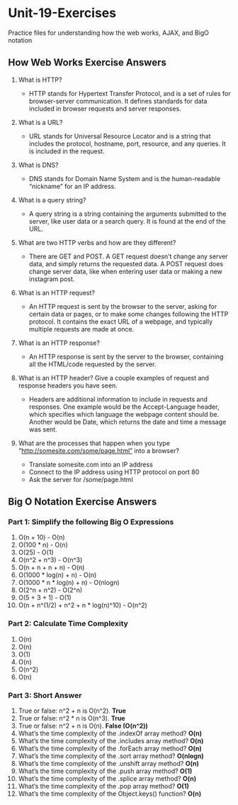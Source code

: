 # Unit-19-Exercises
Practice files for understanding how the web works, AJAX, and BigO notation

## How Web Works Exercise Answers
1. What is HTTP?
    - HTTP stands for Hypertext Transfer Protocol, and is a set of rules for browser-server communication. It defines standards for data included in browser requests and server responses.

2. What is a URL?
    - URL stands for Universal Resource Locator and is a string that includes the protocol, hostname, port, resource, and any queries. It is included in the request. 

3. What is DNS?
    - DNS stands for Domain Name System and is the human-readable “nickname” for an IP address. 

4. What is a query string?
    - A query string is a string containing the arguments submitted to the server, like user data or a search query. It is found at the end of the URL. 

5. What are two HTTP verbs and how are they different?
    - There are GET and POST. A GET request doesn’t change any server data, and simply returns the requested data. A POST request does change server data, like when entering user data or making a new instagram post. 

6. What is an HTTP request?
    - An HTTP request is sent by the browser to the server, asking for certain data or pages, or to make some changes following the HTTP protocol. It contains the exact URL of a webpage, and typically multiple requests are made at once.

7. What is an HTTP response?
    - An HTTP response is sent by the server to the browser, containing all the HTML/code requested by the server.
  
8. What is an HTTP header? Give a couple examples of request and response headers you have seen.
    - Headers are additional information to include in requests and responses. One example would be the Accept-Language header, which specifies which language the webpage content should be. Another would be Date, which returns the date and time a message was sent.

9. What are the processes that happen when you type “http://somesite.com/some/page.html” into a browser?
    - Translate somesite.com into an IP address
    - Connect to the IP address using HTTP protocol on port 80
    - Ask the server for /some/page.html
  
## Big O Notation Exercise Answers
### Part 1: Simplify the following Big O Expressions 
1. O(n + 10) - O(n)
2. O(100 * n) - O(n)
3. O(25) - O(1)
4. O(n^2 + n^3) - O(n^3)
5. O(n + n + n + n) - O(n)
6. O(1000 * log(n) + n) - O(n)
7. O(1000 * n * log(n) + n) - O(nlogn)
8. O(2^n + n^2) - O(2^n)
9. O(5 + 3 + 1)	- O(1)
10. O(n + n^(1/2) + n^2 + n * log(n)^10) - O(n^2)
 
 ### Part 2: Calculate Time Complexity
1. O(n)
2. O(n)
3. O(1)
4. O(n)
5. O(n^2)
6. O(n)

### Part 3: Short Answer
1. True or false: n^2 + n is O(n^2). **True**
2. True or false: n^2 * n is O(n^3). **True**
3. True or false: n^2 + n is O(n). **False (O(n^2))**
4. What’s the time complexity of the .indexOf array method? **O(n)**
5. What’s the time complexity of the .includes array method? **O(n)**
6. What’s the time complexity of the .forEach array method? **O(n)**
7. What’s the time complexity of the .sort array method? **O(nlogn)**
8. What’s the time complexity of the .unshift array method? **O(n)**
9. What’s the time complexity of the .push array method? **O(1)**
10. What’s the time complexity of the .splice array method? **O(n)**
11. What’s the time complexity of the .pop array method? **O(1)**
12. What’s the time complexity of the Object.keys() function? **O(n)**


 
